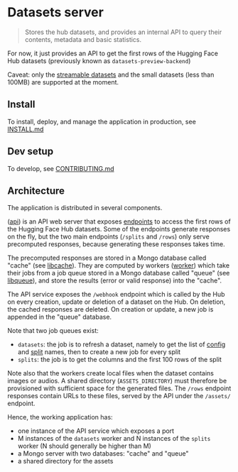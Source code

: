 # Datasets server

> Stores the hub datasets, and provides an internal API to query their contents, metadata and basic statistics.

For now, it just provides an API to get the first rows of the Hugging Face Hub datasets (previously known as `datasets-preview-backend`)

Caveat: only the [streamable datasets](https://huggingface.co/docs/datasets/stream) and the small datasets (less than 100MB) are supported at the moment.

## Install

To install, deploy, and manage the application in production, see [INSTALL.md](./INSTALL.md)

## Dev setup

To develop, see [CONTRIBUTING.md](./CONTRIBUTING.md)

## Architecture

The application is distributed in several components.

([api](./services/api)) is an API web server that exposes [endpoints](./services/api/README.md#endpoints) to access the first rows of the Hugging Face Hub datasets. Some of the endpoints generate responses on the fly, but the two main endpoints (`/splits` and `/rows`) only serve precomputed responses, because generating these responses takes time.

The precomputed responses are stored in a Mongo database called "cache" (see [libcache](./libs/libcache)). They are computed by workers ([worker](./services/worker)) which take their jobs from a job queue stored in a Mongo database called "queue" (see [libqueue](./libs/libqueue)), and store the results (error or valid response) into the "cache".

The API service exposes the `/webhook` endpoint which is called by the Hub on every creation, update or deletion of a dataset on the Hub. On deletion, the cached responses are deleted. On creation or update, a new job is appended in the "queue" database.

Note that two job queues exist:

- `datasets`: the job is to refresh a dataset, namely to get the list of [config](https://huggingface.co/docs/datasets/v2.1.0/en/load_hub#select-a-configuration) and [split](https://huggingface.co/docs/datasets/v2.1.0/en/load_hub#select-a-split) names, then to create a new job for every split
- `splits`: the job is to get the columns and the first 100 rows of the split

Note also that the workers create local files when the dataset contains images or audios. A shared directory (`ASSETS_DIRECTORY`) must therefore be provisioned with sufficient space for the generated files. The `/rows` endpoint responses contain URLs to these files, served by the API under the `/assets/` endpoint.

Hence, the working application has:

- one instance of the API service which exposes a port
- M instances of the `datasets` worker and N instances of the `splits` worker (N should generally be higher than M)
- a Mongo server with two databases: "cache" and "queue"
- a shared directory for the assets
